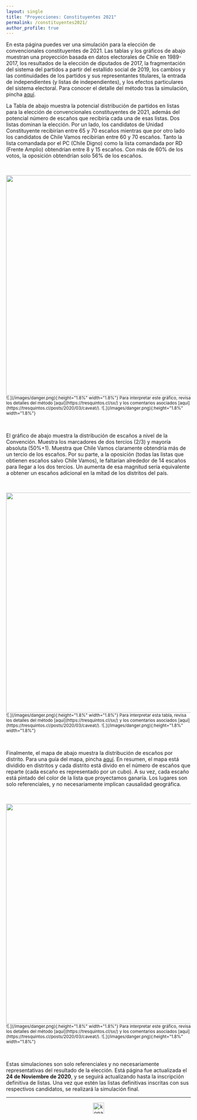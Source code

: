 ```yaml
---
layout: single
title: "Proyecciones: Constituyentes 2021"
permalink: /constituyentes2021/
author_profile: true
---
```


En esta página puedes ver una simulación para la elección de convencionales constituyentes de 2021. Las tablas y los gráficos de abajo muestran una proyección basada en datos electorales de Chile en 1989-2017, los resultados de la elección de diputados de 2017, la fragmentación del sistema del partidos a partir del estallido social de 2019, los cambios y las continuidades de los partidos y sus representantes titulares, la entrada de independientes (y listas de independientes), y los efectos particulares del sistema electoral. Para conocer el detalle del método tras la simulación, pincha [aquí](https://tresquintos.cl/sx/).

La Tabla de abajo muestra la potencial distribución de partidos en listas para la elección de convencionales constituyentes de 2021, además del potencial número de escaños que recibiría cada una de esas listas. Dos listas dominan la elección. Por un lado, los candidatos de Unidad Constituyente recibirían entre 65 y 70 escaños mientras que por otro lado los candidatos de Chile Vamos recibirían entre 60 y 70 escaños. Tanto la lista comandada por el PC (Chile Digno) como la lista comandada por RD (Frente Amplio) obtendrían entre 8 y 15 escaños. Con más de 60% de los votos, la oposición obtendrían solo 56% de los escaños.

&nbsp;  

<div align="center">
<img width="600" src="https://tresquintos.cl/images/constituyente2021/resultados.png" >
</div>
<sub>![.](/images/danger.png){:height="1.8%" width="1.8%"} Para interpretar este gráfico, revisa los detalles del método [aquí](https://tresquintos.cl/sx/) y los comentarios asociados [aquí](https://tresquintos.cl/posts/2020/03/caveat/). ![.](/images/danger.png){:height="1.8%" width="1.8%"} </sub>

&nbsp;  

El gráfico de abajo muestra la distribución de escaños a nivel de la Convención. Muestra los marcadores de dos tercios (2/3) y mayoría absoluta (50%+1). Muestra que Chile Vamos claramente obtendría más de un tercio de los escaños. Por su parte, a la oposición (todas las listas que obtienen escaños salvo Chile Vamos), le faltarían alrededor de 14 escaños para llegar a los dos tercios. Un aumenta de esa magnitud sería equivalente a obtener un escaños adicional en la mitad de los distritos del país.

&nbsp;  

<div align="center">
<img width="600" src="https://tresquintos.cl/images/constituyente2021/mapa_congreso.png" >
</div>
<sub>![.](/images/danger.png){:height="1.8%" width="1.8%"} Para interpretar esta tabla, revisa los detalles del método [aquí](https://tresquintos.cl/sx/) y los comentarios asociados [aquí](https://tresquintos.cl/posts/2020/03/caveat/). ![.](/images/danger.png){:height="1.8%" width="1.8%"} </sub>

&nbsp;  

Finalmente, el mapa de abajo muestra la distribución de escaños por distrito. Para una guía del mapa, pincha [aquí](https://tresquintos.cl/guia/). En resumen, el mapa está dividido en distritos y cada distrito está divido en el número de escaños que reparte (cada escaño es representado por un cubo). A su vez, cada escaño está pintado del color de la lista que proyectamos ganaría. Los lugares son solo referenciales, y no necesariamente implican causalidad geográfica.

&nbsp;  

<div align="center">
<img width="600" src="https://tresquintos.cl/images/constituyente2021/mapa_chile.png" >
</div>
<sub>![.](/images/danger.png){:height="1.8%" width="1.8%"} Para interpretar este gráfico, revisa los detalles del método [aquí](https://tresquintos.cl/sx/) y los comentarios asociados [aquí](https://tresquintos.cl/posts/2020/03/caveat/). ![.](/images/danger.png){:height="1.8%" width="1.8%"} </sub>


&nbsp;  

Estas simulaciones son solo referenciales y no necesariamente representativas del resultado de la elección. Está página fue actualizada el **24 de Noviembre de 2020**, y se seguirá actualizando hasta la inscripción definitiva de listas. Una vez que estén las listas definitivas inscritas con sus respectivos candidatos, se realizará la simulación final.

---

<!-- NES -->
<style>
.aligncenter {
    text-align: center;
}
</style>
<p class="aligncenter">
    <img src="/images/nes.png" width="30" height="30" alt="konami" />
</p>
<script src="/js/topsecret.js"></script>


<!-- Favicon -->
<link rel="apple-touch-icon" sizes="180x180" href="/apple-touch-icon.png">
<link rel="icon" type="image/png" sizes="32x32" href="/favicon-32x32.png">
<link rel="icon" type="image/png" sizes="16x16" href="/favicon-16x16.png">
<link rel="manifest" href="/site.webmanifest">
<link rel="mask-icon" href="/safari-pinned-tab.svg" color="#5bbad5">
<meta name="msapplication-TileColor" content="#b91d47">
<meta name="theme-color" content="#ffffff">
